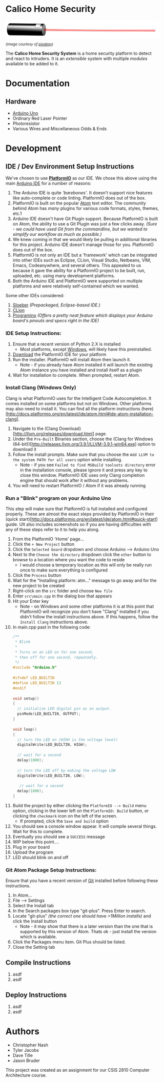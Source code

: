 Calico Home Security
====================

![Laser Pointer](./docs/laser-160991.png)
<sub>(_Image courtesy of [pixabay](https://pixabay.com/en/laser-optics-science-laser-pointer-160991/)_)</sub>

The **Calico Home Security System** is a home security platform to detect and react to intruders. It is an _extensible_ system with multiple _modules_ available to be added to it.


Documentation
=============

Hardware
--------

* [Arduino Uno](https://www.arduino.cc/en/Main/ArduinoBoardUno)
* Ordinary Red Laser Pointer
* Photoresistor
* Various Wires and Miscellaneous Odds & Ends


Development
===========

IDE / Dev Environment Setup Instructions
----------------------------------------

We've chosen to use **[PlatformIO](http://platformio.org/)** as our IDE. We chose this above using the main [Arduino IDE](https://www.arduino.cc/en/Main/Software) for a number of reasons:

1. The Arduino IDE is quite _'barebones'_. It doesn't support nice features like auto-complete or code linting. PlatformIO does out of the box.
2. PlatformIO is built on the popular [Atom](https://atom.io/) text editor. The community behind Atom has _many_ plugins for various code formats, styles, themes, etc.1
3. Arduino IDE doesn't have Git Plugin support. Because PlatformIO is built on Atom, the ability to use a Git Plugin was just a few clicks away. _(Sure - we could have used Git from the commandline, but we wanted to simplify our workflow as much as possible.)_
4. We knew coming in that we would likely be pulling in additional libraries for this project. Arduino IDE doesn't manage those for you. PlatformIO does out of the box.
5. PlatformIO is not only an IDE but a 'framework' which can be integrated into other IDEs such as Eclipse, CLion, Visual Studio, Netbeans, VIM, Emacs, Codeanywhere, and several others. This appealed to us because it gave the ability for a PlatformIO project to be built, run, uploaded, etc. using many development platforms.
6. Both the Arduino IDE and PlatformIO were supported on multiple platforms and were relatively self-contained which we wanted.

Some other IDEs considered:

1. [Sloeber](http://eclipse.baeyens.it/index.shtml) _(Prepackaged, Eclipse-based IDE.)_
2. [CLion](https://www.jetbrains.com/clion/)
3. [Programino](http://www.programino.com/) _(Offers a pretty neat feature which displays your Arduino board's pinouts and specs right in the IDE)_

### IDE Setup Instructions:

1. Ensure that a recent version of Python 2.X is installed
	* Most platforms, except [Windows](https://www.python.org/downloads/windows/), will likely have this preinstalled.
2. [Download](http://platformio.org/platformio-ide) the PlatformIO IDE for your platform
3. Run the installer. PlatformIO will install Atom then launch it.
	* Note - if you already have Atom installed it will launch the existing Atom instance you have installed and install itself as a plugin
4. Wait for installation to complete. When prompted, restart Atom.

### Install Clang (Windows Only)
Clang is what PlatformIO uses for the Intelligent Code Autocompletion. It comes installed on some platforms but not on Windows. Other platforms may also need to install it. You can find all the platform instructions (here)[http://docs.platformio.org/en/latest/ide/atom.html#ide-atom-installation-clang].

1. Navigate to the (Clang Download)[http://llvm.org/releases/download.html] page.
2. Under the `Pre-Built` Binaries section, choose the (Clang for Windows (64-bit))[http://releases.llvm.org/3.9.1/LLVM-3.9.1-win64.exe] option to download it
3. Follow the install prompts. Make sure that you choose the `Add LLVM to the system PATH for all users` option while installing.
	* Note - if you see `Failed to find MSBuild toolsets directory` error in the installation console, please ignore it and press any key to close this window. PlatformIO IDE uses only Clang completion engine that should work after it without any problems.
4. You will need to restart PlatformIO / Atom if it was already running

### Run a "Blink" program on your Arduino Uno
This step will make sure that PlatformIO is full installed and configured properly. These are almost the exact steps provided by PlatformIO in their (quick start)[http://docs.platformio.org/en/latest/ide/atom.html#quick-start] guide. UIt also includes screenshots so if you are having difficulties with any of these steps refer to it to help you along.

1. From the PlatformIO 'Home' page...
2. Click the `+ New Project` button
3. Click the `Selected board` dropdown and choose Arduino --> Arduino Uno
4. Next to the `Choose the directory` dropdown click the `other` button to browse to a location where you want the code to reside
	* I would choose a temporary location as this will only be really run once to make sure everything is configured
5. Click the `Process` button
6. Wait for the "Installing platform: atm..." message to go away and for the new project to be created
7. Right-click on the `src` folder and choose `New file`
8. Enter `src\main.cpp` in the dialog box that appears
9. Hit your Enter key
	* Note - on Windows and some other platforms it is at this point that PlatformIO will recognize you don't have "Clang" installed if you didn't follow the install instructions above. If this happens, follow the `Install Clang` instructions above.
10. In main.cpp past in the following code:
	```cpp
	/**
	 * Blink
	 *
	 * Turns on an LED on for one second,
	 * then off for one second, repeatedly.
	 */
	#include "Arduino.h"

	#ifndef LED_BUILTIN
	#define LED_BUILTIN 13
	#endif

	void setup()
	{
	  // initialize LED digital pin as an output.
	  pinMode(LED_BUILTIN, OUTPUT);
	}

	void loop()
	{
	  // turn the LED on (HIGH is the voltage level)
	  digitalWrite(LED_BUILTIN, HIGH);

	  // wait for a second
	  delay(1000);

	  // turn the LED off by making the voltage LOW
	  digitalWrite(LED_BUILTIN, LOW);

	   // wait for a second
	  delay(1000);
	}
	```
11. Build the project by either clicking the `PlatformIO --> Build` menu option, clicking in the lower left on the `PlatformIO: Build` button, or clicking the `checkmark` icon on the left of the screen.
	* If prompted, click the `Save and build` option
12. You should see a console window appear. It will compile several things. Wait for this to complete.
13. Eventually you should see a `SUCCESS` message
14. WIP below this point....
15. Plug in your board
16. Upload the program
17. LED should blink on and off

### Git Atom Package Setup Instructions:
Ensure that you have a recent version of [Git](https://git-scm.com/downloads) installed before following these instructions.

1. In Atom...
2. File --> Settings
3. Select the Install tab
4. In the Search packages box type "git-plus". Press Enter to search.
5. Locate "git-plus" _(the correct one should have >1Million installs)_ and click the Install button
	* Note - it may show that there is a later version than the one that is supported by this version of Atom. Thats ok - just install the version which is available.
6. Click the Packages menu item. Git Plus should be listed.
7. Close the Setting tab



Compile Instructions
--------------------

1. asdf
2. asdf

Deploy Instructions
-------------------

1. asdf
2. asdf


Authors
=======

* Christopher Nash 
* Tyler Jacobs 
* Dave Tille 
* Jason Bruder

This project was created as an assignment for our CSIS 2810 Computer Architecture course.
